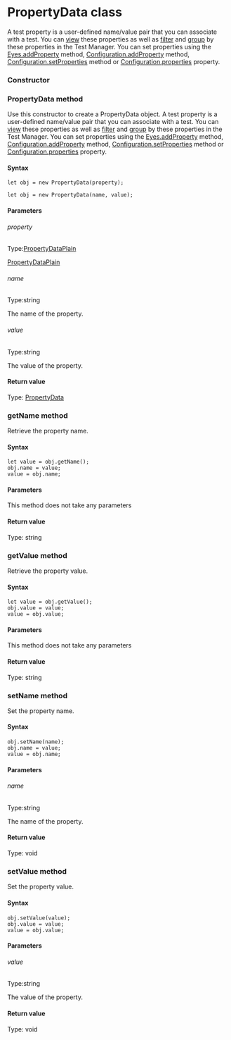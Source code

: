 # PropertyData class
A test property is a user-defined name/value pair that you can associate with a test. You can [view](https://applitools.com/docs/topics/test-manager/viewers/tm-viewer-test-details.html-method) these properties as well as [filter](https://applitools.com/docs/topics/test-manager/pages/page-test-results/test-results-filter.html-method) and [group](https://applitools.com/docs/topics/test-manager/pages/page-test-results/test-results-grouping.html-method) by these properties in the Test Manager. You can set properties using the [Eyes.addProperty](./eyes#addproperty-method) method, [Configuration.addProperty](./configuration#addproperty-method) method, [Configuration.setProperties](./configuration#setproperties-method) method or [Configuration.properties](./configuration#properties-property) property.
### Constructor 
### PropertyData method
Use this constructor to create a PropertyData object.
A test property is a user-defined name/value pair that you can associate with a test. You can [view](https://applitools.com/docs/topics/test-manager/viewers/tm-viewer-test-details.html-method) these properties as well as [filter](https://applitools.com/docs/topics/test-manager/pages/page-test-results/test-results-filter.html-method) and [group](https://applitools.com/docs/topics/test-manager/pages/page-test-results/test-results-grouping.html-method) by these properties in the Test Manager. You can set properties using the [Eyes.addProperty](./eyes#addproperty-method) method, [Configuration.addProperty](./configuration#addproperty-method) method, [Configuration.setProperties](./configuration#setproperties-method) method or [Configuration.properties](./configuration#properties-property) property.

#### Syntax 
 ``` 
let obj = new PropertyData(property);

let obj = new PropertyData(name, value);
 ``` 

 #### Parameters 

###### property 
  
 Type:[PropertyDataPlain](./propertydataplain) 
  
 [PropertyDataPlain](./propertydataplain) 
  
  ###### name 
  
 Type:string 
  
 The name of the property. 
  
  ###### value 
  
 Type:string 
  
 The value of the property. 
  
 #### Return value 
Type: [PropertyData](./propertydata) 
### getName method
Retrieve the property name.

#### Syntax 
 ``` 
let value = obj.getName();
obj.name = value;
value = obj.name;
 ``` 

 #### Parameters 
This method does not take any parameters 
 
 #### Return value 
Type: string 
### getValue method
Retrieve the property value.

#### Syntax 
 ``` 
let value = obj.getValue();
obj.value = value;
value = obj.value;
 ``` 

 #### Parameters 
This method does not take any parameters 
 
 #### Return value 
Type: string 
### setName method
Set the property name.

#### Syntax 
 ``` 
obj.setName(name);
obj.name = value;
value = obj.name;
 ``` 

 #### Parameters 
 ###### name 
  
 Type:string 
  
 The name of the property. 
  
 #### Return value 
Type: void 
### setValue method
Set the property value.

#### Syntax 
 ``` 
obj.setValue(value);
obj.value = value;
value = obj.value;
 ``` 

 #### Parameters 
 ###### value 
  
 Type:string 
  
 The value of the property. 
  
 #### Return value 
Type: void
  
